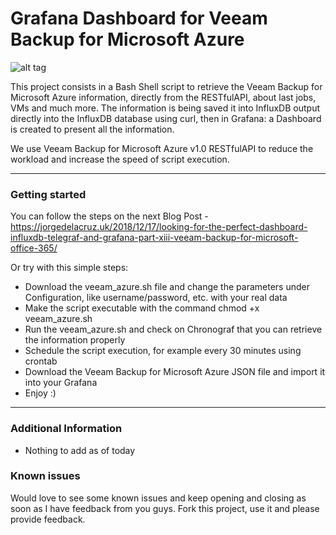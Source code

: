 Grafana Dashboard for Veeam Backup for Microsoft Azure
===================

![alt tag](https://jorgedelacruz.uk/wp-content/uploads/2021/04/veeam-grafana-azure-002.png)

This project consists in a Bash Shell script to retrieve the Veeam Backup for Microsoft Azure information, directly from the RESTfulAPI, about last jobs, VMs and much more. The information is being saved it into InfluxDB output directly into the InfluxDB database using curl, then in Grafana: a Dashboard is created to present all the information.

We use Veeam Backup for Microsoft Azure v1.0 RESTfulAPI to reduce the workload and increase the speed of script execution. 

----------

### Getting started
You can follow the steps on the next Blog Post - https://jorgedelacruz.uk/2018/12/17/looking-for-the-perfect-dashboard-influxdb-telegraf-and-grafana-part-xiii-veeam-backup-for-microsoft-office-365/

Or try with this simple steps:
* Download the veeam_azure.sh file and change the parameters under Configuration, like username/password, etc. with your real data
* Make the script executable with the command chmod +x veeam_azure.sh
* Run the veeam_azure.sh and check on Chronograf that you can retrieve the information properly
* Schedule the script execution, for example every 30 minutes using crontab
* Download the Veeam Backup for Microsoft Azure JSON file and import it into your Grafana
* Enjoy :)

----------

### Additional Information
* Nothing to add as of today

### Known issues 
Would love to see some known issues and keep opening and closing as soon as I have feedback from you guys. Fork this project, use it and please provide feedback.